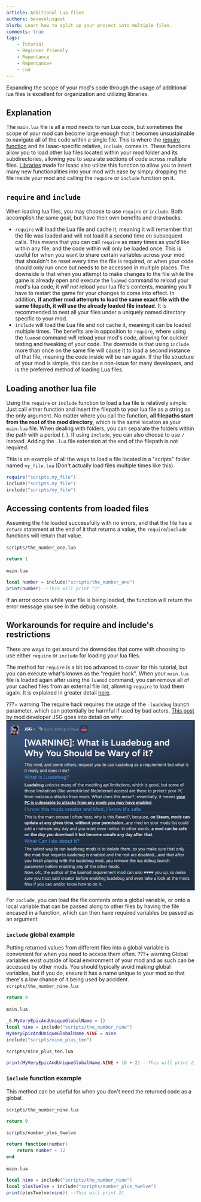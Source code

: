 ```yaml
---
article: Additional Lua files
authors: benevolusgoat
blurb: Learn how to split up your project into multiple files.
comments: true
tags:
    - Tutorial
    - Beginner friendly
    - Repentance
    - Repentance+
    - Lua
---
```


Expanding the scope of your mod's code through the usage of additional lua files is excellent for organization and utilizing libraries.

## Explanation
The `main.lua` file is all a mod needs to run Lua code, but sometimes the scope of your mod can become large enough that it becomes unsustainable to navigate all of the code within a single file. This is where the [require function](https://www.lua.org/pil/8.1.html) and its Isaac-specific relative, `include`, comes in. These functions allow you to load other lua files located within your mod folder and its subdirectories, allowing you to separate sections of code across multiple files. [Libraries](https://en.wikipedia.org/wiki/Library_(computing)) made for Isaac also utilize this function to allow you to insert many new functionalities into your mod with ease by simply dropping the file inside your mod and calling the `require` or `include` function on it.

## `require` and `include`
When loading lua files, you may choose to use `require` or `include`. Both accomplish the same goal, but have their own benefits and drawbacks.

- `require` will load the Lua file and cache it, meaning it will remember that the file was loaded and will not load it a second time on subsequent calls. This means that you can call `require` as many times as you'd like within any file, and the code within will only be loaded once. This is useful for when you want to share certain variables across your mod that shouldn't be reset every time the file is required, or when your code should only run once but needs to be accessed in multiple places. The downside is that when you attempt to make changes to the file while the game is already open and execute the `luamod` command to reload your mod's lua code, it *will not* reload your lua file's contents, meaning you'll have to restart the game for your changes to come into effect. In addition, **if another mod attempts to load the same exact file with the same filepath, it will use the already loaded file instead**. It is recommended to nest all your files under a uniquely named directory specific to your mod.
- `include` will load the Lua file and *not* cache it, meaning it can be loaded multiple times. The benefits are in opposition to `require`, where using the `luamod` command *will* reload your mod's code, allowing for quicker testing and tweaking of your code. The downside is that using `include` more than once on the same file will cause it to load a second instance of that file, meaning the code inside will be ran again. If the file structure of your mod is simple, this can be a non-issue for many developers, and is the preferred method of loading Lua files.

## Loading another lua file
Using the `require` or `include` function to load a lua file is relatively simple. Just call either function and insert the filepath to your lua file as a string as the only argument. No matter where you call the function, **all filepaths start from the root of the mod directory**, which is the same location as your `main.lua` file. When dealing with folders, you can separate the folders within the path with a period (`.`). If using `include`, you can also choose to use `/` instead. Adding the `.lua` file extension at the end of the filepath is not required.

This is an example of all the ways to load a file located in a "scripts" folder named `my_file.lua` (Don't actually load files multiple times like this).

```Lua
require("scripts.my_file")
include("scripts.my_file")
include("scripts/my_file")
```

## Accessing contents from loaded files
Assuming the file loaded successfully with no errors, and that the file has a `return` statement at the end of it that returns a value, the `require`/`include` functions will return that value.

`scripts/the_number_one.lua`

```Lua
return 1
```

`main.lua`

```Lua
local number = include("scripts/the_number_one")
print(number) --This will print "1"
```

If an error occurs while your file is being loaded, the function will return the error message you see in the debug console.

## Workarounds for require and include's restrictions
There are ways to get around the downsides that come with choosing to use either `require` or `include` for loading your lua files.

The method for `require` is a bit too advanced to cover for this tutorial, but you can execute what's known as the "require hack". When your `main.lua` file is loaded again after using the `luamod` command, you can remove all of your cached files from an external file list, allowing `require` to load them again. It is explained in greater detail [here](https://wofsauge.github.io/IsaacDocs/rep/tutorials/Using-Additional-Lua-Files.html#workaround-for-require-problems).

???+ warning
	The require hack requires the usage of the `-luadebug` launch parameter, which can potentially be harmful if used by bad actors. [This post](https://steamcommunity.com/workshop/filedetails/discussion/2214634210/2941369009255606603/) by mod developer JSG goes into detail on why:<br>
	![JSG's message on the SMB ROM hack mod uploaded to the Isaac workshop](../assets/additional_lua_files/luadebug_message_jsg.jpg)

For `include`, you can load the file contents onto a global variable, or onto a local variable that can be passed along to other files by having the file encased in a function, which can then have required variables be passed as an argument

### `include` global example
Putting returned values from different files into a global variable is convenient for when you need to access them often.
???+ warning
	Global variables exist outside of local environment of your mod and as such can be accessed by other mods. You should typically avoid making global variables, but if you do, ensure it has a name unique to your mod so that there's a low chance of it being used by accident.
`scripts/the_number_nine.lua`

```Lua
return 9
```

`main.lua`

```Lua
_G.MyVeryEpicAndUniqueGlobalName = {}
local nine = include("scripts/the_number_nine")
MyVeryEpicAndUniqueGlobalName.NINE = nine
include("scripts/nine_plus_ten")
```

`scripts/nine_plus_ten.lua`
```Lua
print(MyVeryEpicAndUniqueGlobalName.NINE + 10 + 2) --This will print 21
```

### `include` function example
This method can be useful for when you don't need the returned code as a global.

`scripts/the_number_nine.lua`

```Lua
return 9
```

`scripts/number_plus_twelve`

```Lua
return function(number)
	return number + 12
end
```

`main.lua`

```Lua
local nine = include("scripts/the_number_nine")
local plusTwelve = include("scripts/number_plus_twelve")
print(plusTwelve(nine)) --This will print 21
```